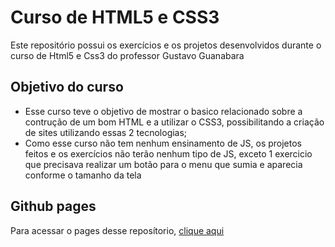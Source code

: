 # Curso de HTML5 e CSS3
Este repositório possui os exercícios e os projetos desenvolvidos durante o curso de Html5 e Css3 do professor Gustavo Guanabara

## Objetivo do curso
* Esse curso teve o objetivo de mostrar o basico relacionado sobre a contrução de um bom HTML e a utilizar o CSS3, possibilitando a criação de sites utilizando essas 2 tecnologias;
* Como esse curso não tem nenhum ensinamento de JS, os projetos feitos e os exercícios não terão nenhum tipo de JS, exceto 1 exercicio que precisava realizar um botão para o menu que sumia e aparecia conforme o tamanho da tela

## Github pages
Para acessar o pages desse reposítorio, [clique aqui](https://umenorin.github.io/Estudos_Curso_em_Video/)
